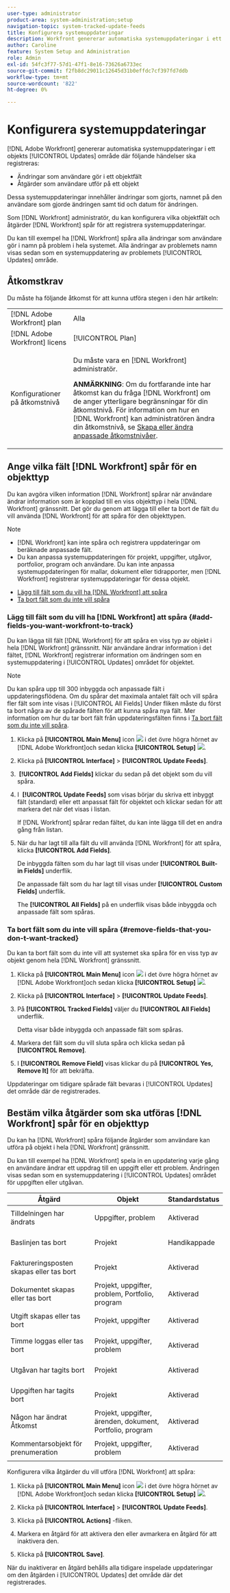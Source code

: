 ```yaml
---
user-type: administrator
product-area: system-administration;setup
navigation-topic: system-tracked-update-feeds
title: Konfigurera systemuppdateringar
description: Workfront genererar automatiska systemuppdateringar i ett objekts [!UICONTROL Updates] för att registrera ändringar som användare utför på objektet. Som [!DNL Workfront] administratör, du kan konfigurera vilka objektfält och åtgärder [!DNL Workfront] spår för att registrera systemuppdateringar.
author: Caroline
feature: System Setup and Administration
role: Admin
exl-id: 54fc3f77-57d1-47f1-8e16-73626a6733ec
source-git-commit: f2fb8dc29011c12645d31b0effdc7cf397fd7ddb
workflow-type: tm+mt
source-wordcount: '822'
ht-degree: 0%

---
```


# Konfigurera systemuppdateringar

[!DNL Adobe Workfront] genererar automatiska systemuppdateringar i ett objekts [!UICONTROL Updates] område där följande händelser ska registreras:

* Ändringar som användare gör i ett objektfält
* Åtgärder som användare utför på ett objekt

Dessa systemuppdateringar innehåller ändringar som gjorts, namnet på den användare som gjorde ändringen samt tid och datum för ändringen.

Som [!DNL Workfront] administratör, du kan konfigurera vilka objektfält och åtgärder [!DNL Workfront] spår för att registrera systemuppdateringar.

Du kan till exempel ha [!DNL Workfront] spåra alla ändringar som användare gör i namn på problem i hela systemet. Alla ändringar av problemets namn visas sedan som en systemuppdatering av problemets [!UICONTROL Updates] område.

## Åtkomstkrav

Du måste ha följande åtkomst för att kunna utföra stegen i den här artikeln:

<table style="table-layout:auto"> 
 <col> 
 <col> 
 <tbody> 
  <tr> 
   <td role="rowheader">[!DNL Adobe Workfront] plan</td> 
   <td>Alla</td> 
  </tr> 
  <tr> 
   <td role="rowheader">[!DNL Adobe Workfront] licens</td> 
   <td>[!UICONTROL Plan]</td> 
  </tr> 
  <tr> 
   <td role="rowheader">Konfigurationer på åtkomstnivå</td> 
   <td> <p>Du måste vara en [!DNL Workfront] administratör.</p> <p><b>ANMÄRKNING</b>: Om du fortfarande inte har åtkomst kan du fråga [!DNL Workfront] om de anger ytterligare begränsningar för din åtkomstnivå. För information om hur en [!DNL Workfront] kan administratören ändra din åtkomstnivå, se <a href="../../../administration-and-setup/add-users/configure-and-grant-access/create-modify-access-levels.md" class="MCXref xref">Skapa eller ändra anpassade åtkomstnivåer</a>.</p> </td> 
  </tr> 
 </tbody> 
</table>

## Ange vilka fält [!DNL Workfront] spår för en objekttyp

Du kan avgöra vilken information [!DNL Workfront] spårar när användare ändrar information som är kopplad till en viss objekttyp i hela [!DNL Workfront] gränssnitt. Det gör du genom att lägga till eller ta bort de fält du vill använda [!DNL Workfront] för att spåra för den objekttypen.

>[!NOTE]
>
>* [!DNL Workfront] kan inte spåra och registrera uppdateringar om beräknade anpassade fält.
>* Du kan anpassa systemuppdateringen för projekt, uppgifter, utgåvor, portfolior, program och användare. Du kan inte anpassa systemuppdateringen för mallar, dokument eller tidrapporter, men [!DNL Workfront] registrerar systemuppdateringar för dessa objekt.
>




* [Lägg till fält som du vill ha [!DNL Workfront] att spåra](#add-fields-you-want-workfront-to-track)
* [Ta bort fält som du inte vill spåra](#remove-fields-that-you-don-t-want-tracked)

### Lägg till fält som du vill ha [!DNL Workfront] att spåra {#add-fields-you-want-workfront-to-track}

Du kan lägga till fält [!DNL Workfront] för att spåra en viss typ av objekt i hela [!DNL Workfront] gränssnitt. När användare ändrar information i det fältet, [!DNL Workfront] registrerar information om ändringen som en systemuppdatering i [!UICONTROL Updates] området för objektet.

>[!NOTE]
>
>Du kan spåra upp till 300 inbyggda och anpassade fält i uppdateringsflödena. Om du spårar det maximala antalet fält och vill spåra fler fält som inte visas i [!UICONTROL All Fields] Under fliken måste du först ta bort några av de spårade fälten för att kunna spåra nya fält. Mer information om hur du tar bort fält från uppdateringsfälten finns i [Ta bort fält som du inte vill spåra](#remove-fields-that-you-don-t-want-tracked).

1. Klicka på **[!UICONTROL Main Menu]** icon ![](assets/main-menu-icon.png) i det övre högra hörnet av [!DNL Adobe Workfront]och sedan klicka **[!UICONTROL Setup]** ![](assets/gear-icon-settings.png).

1. Klicka på **[!UICONTROL Interface]** > **[!UICONTROL Update Feeds]**.

1. &#x200B; **[!UICONTROL Add Fields]** klickar du sedan på det objekt som du vill spåra.

1. I &#x200B; **[!UICONTROL Update Feeds]** som visas börjar du skriva ett inbyggt fält (standard) eller ett anpassat fält för objektet och klickar sedan för att markera det när det visas i listan.

   If [!DNL Workfront] spårar redan fältet, du kan inte lägga till det en andra gång från listan.

1. När du har lagt till alla fält du vill använda [!DNL Workfront] för att spåra, klicka **[!UICONTROL Add Fields]**.

   De inbyggda fälten som du har lagt till visas under **[!UICONTROL Built-in Fields]** underflik.

   De anpassade fält som du har lagt till visas under **[!UICONTROL Custom Fields]** underflik.

   The **[!UICONTROL All Fields]** på en underflik visas både inbyggda och anpassade fält som spåras.

### Ta bort fält som du inte vill spåra {#remove-fields-that-you-don-t-want-tracked}

Du kan ta bort fält som du inte vill att systemet ska spåra för en viss typ av objekt genom hela [!DNL Workfront] gränssnitt.

1. Klicka på **[!UICONTROL Main Menu]** icon ![](assets/main-menu-icon.png) i det övre högra hörnet av [!DNL Adobe Workfront]och sedan klicka **[!UICONTROL Setup]** ![](assets/gear-icon-settings.png).

1. Klicka på **[!UICONTROL Interface]** > **[!UICONTROL Update Feeds]**.

1. På **[!UICONTROL Tracked Fields]** väljer du **[!UICONTROL All Fields]** underflik.

   Detta visar både inbyggda och anpassade fält som spåras.

1. Markera det fält som du vill sluta spåra och klicka sedan på **[!UICONTROL Remove]**.

1. I **[!UICONTROL Remove Field]** visas klickar du på **[!UICONTROL Yes, Remove It]** för att bekräfta.

Uppdateringar om tidigare spårade fält bevaras i [!UICONTROL Updates] det område där de registrerades.

## Bestäm vilka åtgärder som ska utföras [!DNL Workfront] spår för en objekttyp

Du kan ha [!DNL Workfront] spåra följande åtgärder som användare kan utföra på objekt i hela [!DNL Workfront] gränssnitt.

Du kan till exempel ha [!DNL Workfront] spela in en uppdatering varje gång en användare ändrar ett uppdrag till en uppgift eller ett problem. Ändringen visas sedan som en systemuppdatering i [!UICONTROL Updates] området för uppgiften eller utgåvan.

<table style="table-layout:auto"> 
 <col> 
 <col> 
 <col> 
 <thead> 
  <tr> 
   <th><strong>Åtgärd</strong> </th> 
   <th><strong>Objekt</strong> </th> 
   <th><strong>Standardstatus</strong> </th> 
  </tr> 
 </thead> 
 <tbody> 
  <tr> 
   <td>Tilldelningen har ändrats</td> 
   <td>Uppgifter, problem</td> 
   <td> <p>Aktiverad</p> </td> 
  </tr> 
  <tr> 
   <td>Baslinjen tas bort</td> 
   <td>Projekt</td> 
   <td> <p>Handikappade</p> </td> 
  </tr> 
  <tr> 
   <td>Faktureringsposten skapas eller tas bort</td> 
   <td>Projekt</td> 
   <td> <p>Aktiverad</p> </td> 
  </tr> 
  <tr> 
   <td>Dokumentet skapas eller tas bort</td> 
   <td>Projekt, uppgifter, problem, Portfolio, program</td> 
   <td> <p>Aktiverad</p> </td> 
  </tr> 
  <tr> 
   <td>Utgift skapas eller tas bort</td> 
   <td>Projekt, uppgifter</td> 
   <td> <p>Aktiverad</p> </td> 
  </tr> 
  <tr> 
   <td>Timme loggas eller tas bort</td> 
   <td>Projekt, uppgifter, problem</td> 
   <td> <p>Aktiverad</p> </td> 
  </tr> 
  <tr> 
   <td>Utgåvan har tagits bort</td> 
   <td>Projekt</td> 
   <td> <p>Aktiverad</p> </td> 
  </tr> 
  <tr> 
   <td>Uppgiften har tagits bort</td> 
   <td>Projekt</td> 
   <td> <p>Aktiverad</p> </td> 
  </tr> 
  <tr> 
   <td>Någon har ändrat Åtkomst</td> 
   <td>Projekt, uppgifter, ärenden, dokument, Portfolio, program</td> 
   <td> <p>Aktiverad</p> </td> 
  </tr> 
  <tr> 
   <td>Kommentarsobjekt för prenumeration</td> 
   <td>Projekt, uppgifter, problem</td> 
   <td> <p>Aktiverad</p> </td> 
  </tr> 
 </tbody> 
</table>

Konfigurera vilka åtgärder du vill utföra [!DNL Workfront] att spåra:

1. Klicka på **[!UICONTROL Main Menu]** icon ![](assets/main-menu-icon.png) i det övre högra hörnet av [!DNL Adobe Workfront]och sedan klicka **[!UICONTROL Setup]** ![](assets/gear-icon-settings.png).

1. Klicka på **[!UICONTROL Interface]** > **[!UICONTROL Update Feeds]**.

1. Klicka på **[!UICONTROL Actions]** -fliken.

1. Markera en åtgärd för att aktivera den eller avmarkera en åtgärd för att inaktivera den.
1. Klicka på **[!UICONTROL Save]**.

När du inaktiverar en åtgärd behålls alla tidigare inspelade uppdateringar om den åtgärden i [!UICONTROL Updates] det område där det registrerades.
